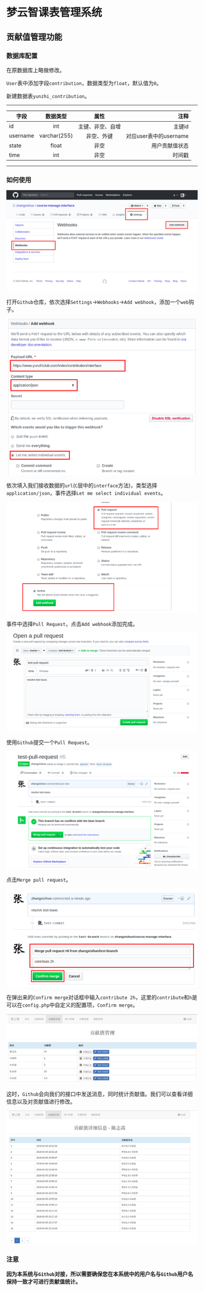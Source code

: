 # 梦云智课表管理系统

## 贡献值管理功能

### 数据库配置

在原数据库上略做修改。

`User`表中添加字段`contribution`，数据类型为`float`，默认值为`0`。

新建数据表`yunzhi_contribution`。

---
| 字段 | 数据类型 | 属性 | 注释 |
| - | :-: | :-: | -: |
| id | int | 主键、非空、自增 | 主键id |
| username | varchar(255) | 非空、外键 | 对应user表中的username |
| state | float | 非空 | 用户贡献值状态 |
| time | int | 非空 | 时间戳 |
---

### 如何使用

![](image/contribution/0.png)

打开`Github`仓库，依次选择`Settings`->`Webhooks`->`Add webhook`，添加一个`web`钩子。

![](image/contribution/1.png)

依次填入我们接收数据的`url`(`C`层中的`interface`方法)，类型选择`application/json`，事件选择`Let me select individual events`。

![](image/contribution/2.png)

事件中选择`Pull Request`，点击`Add webhook`添加完成。

![](image/contribution/3.png)

使用`Github`提交一个`Pull Request`。

![](image/contribution/4.png)

点击`Merge pull request`。

![](image/contribution/5.png)

在弹出来的`Confirm merge`对话框中输入`contribute 2h`，这里的`contribute`和`h`是可以在`config.php`中自定义的配置项，`Confirm merge`。

![](image/contribution/6.png)

这时，`Github`会向我们的接口中发送消息，同时统计贡献值。我们可以查看详细信息以及对贡献值进行修改。

![](image/contribution/7.png)

### 注意

**因为本系统与`Github`对接，所以需要确保您在本系统中的用户名与`Github`用户名保持一致才可进行贡献值统计。**
